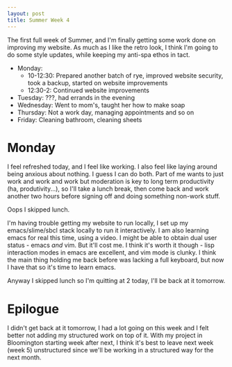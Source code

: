 ```yaml
---
layout: post
title: Summer Week 4
---
```


The first full week of Summer, and I'm finally getting some work done on improving my website. As
much as I like the retro look, I think I'm going to do some style updates, while keeping my
anti-spa ethos in tact.

- Monday:
    - 10-12:30: Prepared another batch of rye, improved website security, took a backup, started on
      website improvements
    - 12:30-2: Continued website improvements
- Tuesday: ???, had errands in the evening
- Wednesday: Went to mom's, taught her how to make soap
- Thursday: Not a work day, managing appointments and so on
- Friday: Cleaning bathroom, cleaning sheets

# Monday

I feel refreshed today, and I feel like working. I also feel like laying around being anxious about
nothing. I guess I can do both. Part of me wants to just work and work and work but moderation is
key to long term productivity (ha, produtivity...), so I'll take a lunch break, then come back and
work another two hours before signing off and doing something non-work stuff.

Oops I skipped lunch.

I'm having trouble getting my website to run locally, I set up my emacs/slime/sbcl stack locally to
run it interactively. I am also learning emacs for real this time, using a video. I might be able to
obtain dual user status - emacs *and* vim. But it'll cost me. I think it's worth it though - lisp
interaction modes in emacs are excellent, and vim mode is clunky. I think the main thing holding me
back before was lacking a full keyboard, but now I have that so it's time to learn emacs.

Anyway I skipped lunch so I'm quitting at 2 today, I'll be back at it tomorrow.

# Epilogue

I didn't get back at it tomorrow, I had a lot going on this week and I felt better not adding my
structured work on top of it. With my project in Bloomington starting week after next, I think it's
best to leave next week (week 5) unstructured since we'll be working in a structured way for the
next month.

